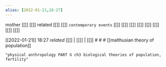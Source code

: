 ```yaml
---
alias: [2022-01-21,18:27]
---
```

 mother [[]] [[]]
 related [[]] [[]]
 `contemporary events` [[]] [[]] [[]] [[]] [[]] [[]] [[]] [[]]

[[2022-01-21]] 18:27 _related_ [[]] | [[]] | [[]] # # #
[[malthusian theory of population]]
```query
"physical anthropology PART G ch3 biological theories of population, fertility"
```